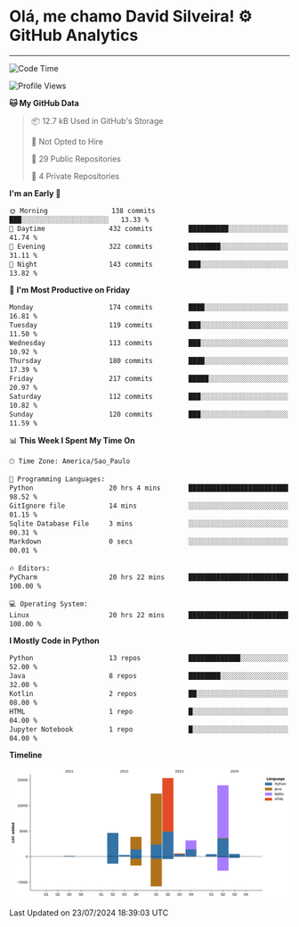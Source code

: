 
# Olá, me chamo David Silveira! ⚙️ GitHub Analytics

---
<!--START_SECTION:waka-->
![Code Time](http://img.shields.io/badge/Code%20Time-164%20hrs%2057%20mins-blue)

![Profile Views](http://img.shields.io/badge/Profile%20Views-24-blue)

**🐱 My GitHub Data** 

> 📦 12.7 kB Used in GitHub's Storage 
 > 
> 🚫 Not Opted to Hire
 > 
> 📜 29 Public Repositories 
 > 
> 🔑 4 Private Repositories 
 > 
**I'm an Early 🐤** 

```text
🌞 Morning                138 commits         ███░░░░░░░░░░░░░░░░░░░░░░   13.33 % 
🌆 Daytime                432 commits         ██████████░░░░░░░░░░░░░░░   41.74 % 
🌃 Evening                322 commits         ████████░░░░░░░░░░░░░░░░░   31.11 % 
🌙 Night                  143 commits         ███░░░░░░░░░░░░░░░░░░░░░░   13.82 % 
```
📅 **I'm Most Productive on Friday** 

```text
Monday                   174 commits         ████░░░░░░░░░░░░░░░░░░░░░   16.81 % 
Tuesday                  119 commits         ███░░░░░░░░░░░░░░░░░░░░░░   11.50 % 
Wednesday                113 commits         ███░░░░░░░░░░░░░░░░░░░░░░   10.92 % 
Thursday                 180 commits         ████░░░░░░░░░░░░░░░░░░░░░   17.39 % 
Friday                   217 commits         █████░░░░░░░░░░░░░░░░░░░░   20.97 % 
Saturday                 112 commits         ███░░░░░░░░░░░░░░░░░░░░░░   10.82 % 
Sunday                   120 commits         ███░░░░░░░░░░░░░░░░░░░░░░   11.59 % 
```


📊 **This Week I Spent My Time On** 

```text
🕑︎ Time Zone: America/Sao_Paulo

💬 Programming Languages: 
Python                   20 hrs 4 mins       █████████████████████████   98.52 % 
GitIgnore file           14 mins             ░░░░░░░░░░░░░░░░░░░░░░░░░   01.15 % 
Sqlite Database File     3 mins              ░░░░░░░░░░░░░░░░░░░░░░░░░   00.31 % 
Markdown                 0 secs              ░░░░░░░░░░░░░░░░░░░░░░░░░   00.01 % 

🔥 Editors: 
PyCharm                  20 hrs 22 mins      █████████████████████████   100.00 % 

💻 Operating System: 
Linux                    20 hrs 22 mins      █████████████████████████   100.00 % 
```

**I Mostly Code in Python** 

```text
Python                   13 repos            █████████████░░░░░░░░░░░░   52.00 % 
Java                     8 repos             ████████░░░░░░░░░░░░░░░░░   32.00 % 
Kotlin                   2 repos             ██░░░░░░░░░░░░░░░░░░░░░░░   08.00 % 
HTML                     1 repo              █░░░░░░░░░░░░░░░░░░░░░░░░   04.00 % 
Jupyter Notebook         1 repo              █░░░░░░░░░░░░░░░░░░░░░░░░   04.00 % 
```



**Timeline**

![Lines of Code chart](https://raw.githubusercontent.com/DavidSilveira80/DavidSilveira80/master/assets/bar_graph.png)


 Last Updated on 23/07/2024 18:39:03 UTC
<!--END_SECTION:waka-->


